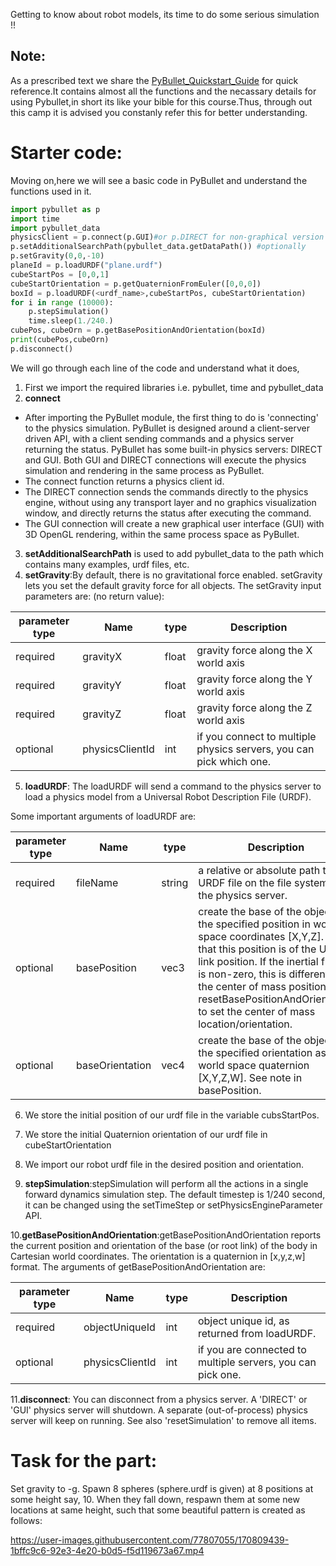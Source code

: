 Getting to know about robot models, its time to do some serious simulation !!

## Note:
   As a prescribed text we share the [PyBullet_Quickstart_Guide](PyBullet_Quickstart_Guide.pdf) for quick reference.It contains almost all the functions and the necassary details for using Pybullet,in short its like your bible for this course.Thus, through out this camp it is advised you constanly refer this for better understanding.

# Starter code:
Moving on,here we will see a basic code in PyBullet and understand the functions used in it.
```python
import pybullet as p
import time
import pybullet_data
physicsClient = p.connect(p.GUI)#or p.DIRECT for non-graphical version
p.setAdditionalSearchPath(pybullet_data.getDataPath()) #optionally
p.setGravity(0,0,-10)
planeId = p.loadURDF("plane.urdf")
cubeStartPos = [0,0,1]
cubeStartOrientation = p.getQuaternionFromEuler([0,0,0])
boxId = p.loadURDF(<urdf_name>,cubeStartPos, cubeStartOrientation)
for i in range (10000):
    p.stepSimulation()
    time.sleep(1./240.)
cubePos, cubeOrn = p.getBasePositionAndOrientation(boxId)
print(cubePos,cubeOrn)
p.disconnect()
```
We will go through each line of the code and understand what it does,
1. First we import the required libraries i.e. pybullet, time and pybullet_data
2. **connect**
* After importing the PyBullet module, the first thing to do is 'connecting' to the physics simulation. PyBullet is designed around a client-server driven API, with a client sending commands and a physics server returning the status. PyBullet has some built-in physics servers: DIRECT and GUI. Both GUI and DIRECT connections will execute the physics simulation and rendering in the same process as PyBullet.
* The connect function returns a physics client id.
* The DIRECT connection sends the commands directly to the physics engine, without using any transport layer and no graphics visualization window, and directly returns the status after executing the command.
* The GUI connection will create a new graphical user interface (GUI) with 3D OpenGL rendering, within the same process space as PyBullet.
3. **setAdditionalSearchPath** is used to add pybullet_data to the path which contains many examples, urdf files, etc.
4. **setGravity**:By default, there is no gravitational force enabled. setGravity lets you set the default gravity force for all objects.
The setGravity input parameters are: (no return value):


parameter type  | Name | type | Description
--- | --- | --- | ---
required  | gravityX | float | gravity force along the X world axis
required  | gravityY | float | gravity force along the Y world axis
required  | gravityZ | float | gravity force along the Z world axis
optional  | physicsClientId | int | if you connect to multiple physics servers, you can pick which one.

5. **loadURDF**: The loadURDF will send a command to the physics server to load a physics model from a Universal Robot Description File (URDF).

Some important arguments of loadURDF are:

parameter type  | Name | type | Description
--- | --- | --- | ---
required  | fileName | string | a relative or absolute path to the URDF file on the file system of the physics server.
optional  | basePosition | vec3 | create the base of the object at the specified position in world space coordinates [X,Y,Z]. Note that this position is of the URDF link position. If the inertial frame is non-zero, this is different from the center of mass position. Use resetBasePositionAndOrientation to set the center of mass location/orientation.
optional  | baseOrientation | vec4 | create the base of the object at the specified orientation as world space quaternion [X,Y,Z,W]. See note in basePosition.

6. We store the initial position of our urdf file in the variable cubsStartPos.

7. We store the initial Quaternion orientation of our urdf file in cubeStartOrientation

8. We import our robot urdf file in the desired position and orientation.

9. **stepSimulation**:stepSimulation will perform all the actions in a single forward dynamics simulation step. The default timestep is 1/240 second, it can be changed using the setTimeStep or setPhysicsEngineParameter API.

10.**getBasePositionAndOrientation**:getBasePositionAndOrientation reports the current position and orientation of the base (or root link) of the body in Cartesian world coordinates. The orientation is a quaternion in [x,y,z,w] format.
The arguments of getBasePositionAndOrientation are:

parameter type  | Name | type | Description
--- | --- | --- | ---
required  | objectUniqueId | int | object unique id, as returned from loadURDF.
optional  | physicsClientId | int | if you are connected to multiple servers, you can pick one.

11.**disconnect**: You can disconnect from a physics server. A 'DIRECT' or 'GUI' physics server will shutdown. A separate (out-of-process) physics server will keep on running. See also 'resetSimulation' to remove all items.

# Task for the part:
Set gravity to -g. Spawn 8 spheres (sphere.urdf is given) at 8 positions at some height say, 10. When they fall down, respawn them at some new locations at same height, such that some beautiful pattern is created as follows:


https://user-images.githubusercontent.com/77807055/170809439-1bffc9c6-92e3-4e20-b0d5-f5d119673a67.mp4
